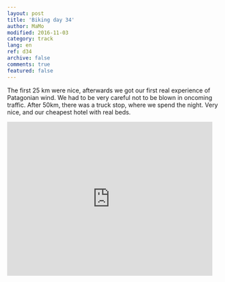 ```yaml
---   
layout: post 
title: 'Biking day 34'  
author: MaMo 
modified: 2016-11-03
category: track 
lang: en 
ref: d34
archive: false 
comments: true 
featured: false 
--- 
```


 The first 25 km were nice, afterwards we got our first real experience of Patagonian wind. We had to be very careful not to be blown in oncoming traffic. After 50km, there was a truck stop, where we spend the night. Very nice, and our cheapest hotel with real beds. 

<iframe width='480' height='360' src='http://track-kit.net/maps_s3/?v=embed&track=231940.gpx' frameborder='0' allowfullscreen></iframe>